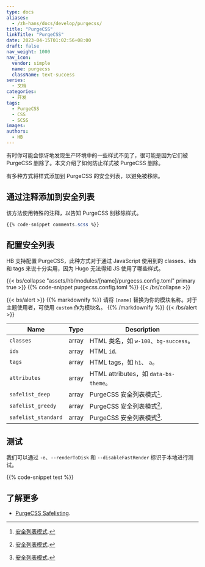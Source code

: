 ```yaml
---
type: docs
aliases:
  - /zh-hans/docs/develop/purgecss/
title: "PurgeCSS"
linkTitle: "PurgeCSS"
date: 2023-04-15T01:02:56+08:00
draft: false
nav_weight: 1000
nav_icon:
  vendor: simple
  name: purgecss
  className: text-success
series:
  - 文档
categories:
  - 开发
tags:
  - PurgeCSS
  - CSS
  - SCSS
images:
authors:
  - HB
---
```


有时你可能会惊讶地发现生产环境中的一些样式不见了，很可能是因为它们被 PurgeCSS 删除了。本文介绍了如何防止样式被 PurgeCSS 删除。

<!--more-->

有多种方式将样式添加到 PurgeCSS 的安全列表，以避免被移除。

## 通过注释添加到安全列表

该方法使用特殊的注释，以告知 PurgeCSS 别移除样式。

```scss
{{% code-snippet comments.scss %}}
```

## 配置安全列表

HB 支持配置 PurgeCSS，此种方式对于通过 JavaScript 使用到的 classes、ids 和 tags 来说十分实用，因为 Hugo 无法得知 JS 使用了哪些样式。

{{< bs/collapse "assets/hb/modules/[name]/purgecss.config.toml" primary true >}}
{{% code-snippet purgecss.config.toml %}}
{{< /bs/collapse >}}

{{< bs/alert >}}
{{% markdownify %}}
请将 `[name]` 替换为你的模块名称。对于主题使用者，可使用 `custom` 作为模块名。
{{% /markdownify %}}
{{< /bs/alert >}}

| Name                | Type  | Description                           |
| ------------------- | :---: | ------------------------------------- |
| `classes`           | array | HTML 类名，如 `w-100`、`bg-success`。 |
| `ids`               | array | HTML `id`.                            |
| `tags`              | array | HTML tags，如 `h1`、 `a`。            |
| `attributes`        | array | HTML attributes，如 `data-bs-theme`。 |
| `safelist_deep`     | array | PurgeCSS 安全列表模式[^1].            |
| `safelist_greedy`   | array | PurgeCSS 安全列表模式[^1].            |
| `safelist_standard` | array | PurgeCSS 安全列表模式[^1].            |

## 测试

我们可以通过 `-e`、`--renderToDisk` 和 `--disableFastRender` 标识于本地进行测试。

{{% code-snippet test %}}

## 了解更多

- [PurgeCSS Safelisting](https://purgecss.com/safelisting.html).

[^1]: [安全列表模式](https://purgecss.com/safelisting.html#patterns).
